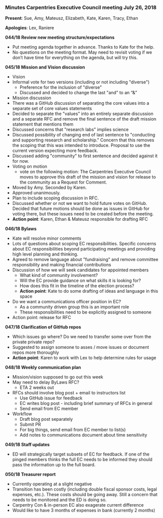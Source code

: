 
### Minutes Carpentries Executive Council meeting July 26, 2018

**Present**: Sue, Amy, Mateusz, Elizabeth, Kate, Karen, Tracy, Ethan

**Apologies**: Lex, Raniere

**044/18 Review new meeting structure/expectations**
* Put meeting agenda together in advance. Thanks to Kate for the help.
* No questions on the meeting format. May need to revisit voting if we don’t have time for everything on the agenda, but will try this.

**045/18 Mission and Vision discussion**
* Vision
* Informal vote for two versions (including or not including "diverse")
    * Preference for the inclusion of "diverse"
    * Discussed and decided to change the last "and" to an “&”
* Mission discussion
* There was a GitHub discussion of separating the core values into a separate set of core values statements
* Decided to separate the "values" into an entirely separate discussion and a separate RFC and remove the final sentence of the draft mission statement that mentions them
* Discussed concerns that "research labs" implies science
* Discussed possibility of changing end of last sentence to "conducting and supporting research and scholarship." Concern that this removes the scoping that this was intended to introduce. Proposal to use the current version expecting more feedback.
* Discussed adding "community" to first sentence and decided against it for now.
* Voting on motion
    * vote on the following motion: The Carpentries Executive Council moves to approve this draft of the mission and vision for release to the community as a Request for Comment.
* Moved by Amy. Seconded by Karen.
* Approved unanimously.
* Plan to include scoping discussion in RFC.
* Discussed whether or not we want to hold future votes on GitHub. Decided that future motions should be done as issues in GitHub for voting there, but these issues need to be created before the meeting.
* **Action point**: Karen, Ethan & Mateusz responsible for drafting RFC

**046/18 Bylaws**
* Kate will resolve minor comments
* Lots of questions about scoping EC responsibilities. Specific concerns about EC responsibilities beyond participating meetings and providing high level planning and thinking.
* Agreed to remove language about "fundraising" and remove committee responsibility and making financial contributions
* Discussion of how we will seek candidates for appointed members
    * What kind of community involvement?
    * Will the EC provide guidance on what skills it is looking for?
    * How does this fit in the timeline of the election process?
    * **Action point**: Kate to do some drafting of ideas and language in this space
* Do we want a communications officer position in EC?
    * As a community driven group this is an important role
    * These responsibilities need to be explicitly assigned to someone
* Action point: release for RFC

**047/18 Clarification of GitHub repos**
* Which issues go where? Do we need to transfer some over from the private private repo?
* Suggested to assign someone to asses / move issues or document repos more thoroughly
* **Action point**: Karen to work with Lex to help determine rules for usage 

**048/18 Weekly communication plan**
* Mission/vision supposed to go out this week
* May need to delay ByLaws RFC?
    * ETA 2 weeks out
* RFCs should involve blog post + email to instructors list
    * Use GitHub issue for feedback
    * EC writes blog post - including brief summary of RFCs in general
    * Send email from EC member
* Workflow
    * Draft blog post separately
    * Submit PR
    * For big things, send email from EC member to list(s)
    * Add notes to communications document about time sensitivity

**049/18 Staff updates**
* ED will strategically target subsets of EC for feedback. If one of the pinged members thinks the full EC needs to be informed they should pass the information up to the full board.

**050/18 Treasurer report**
* Currently operating at a slight negative
* Transition has been costly (including double fiscal sponsor costs, legal expenses, etc.). These costs should be going away. Still a concern that needs to be monitored and the ED is doing so.
* Carpentry Con & in-person EC also exagerate current difference
* Would like to have 3 months of expenses in bank (currently 2 months)
